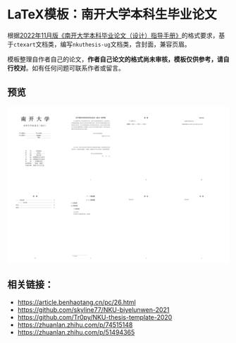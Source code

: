 # LaTeX模板：南开大学本科生毕业论文

根据[2022年11月版《南开大学本科毕业论文（设计）指导手册》](http://jwc.nankai.edu.cn/2022/1124/c24a497818/page.htm)的格式要求，基于`ctexart`文档类，编写`nkuthesis-ug`文档类，含封面，兼容页眉。

模板整理自作者自己的论文，**作者自己论文的格式尚未审核，模板仅供参考，请自行校对**。如有任何问题可联系作者或留言。

## 预览

![示例预览](preview.png)

## 相关链接：
- https://article.benhaotang.cn/pc/26.html
- https://github.com/skyline77/NKU-biyelunwen-2021
- https://github.com/Tr0py/NKU-thesis-template-2020
- https://zhuanlan.zhihu.com/p/74515148
- https://zhuanlan.zhihu.com/p/51494365